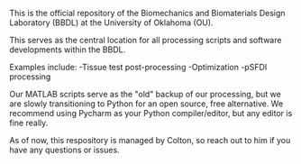 This is the official repository of the Biomechanics and Biomaterials Design Laboratory (BBDL) at the University of Oklahoma (OU). 

This serves as the central location for all processing scripts and software developments within the BBDL.

Examples include:
-Tissue test post-processing
-Optimization
-pSFDI processing

Our MATLAB scripts serve as the "old" backup of our processing, but we are slowly transitioning to Python for an open source, free alternative. We recommend using Pycharm as your Python compiler/editor, but any editor is fine really.

As of now, this respository is managed by Colton, so reach out to him if you have any questions or issues. 

<!---
OU-BBDL/OU-BBDL is a ✨ special ✨ repository because its `README.md` (this file) appears on your GitHub profile.
You can click the Preview link to take a look at your changes.
--->
